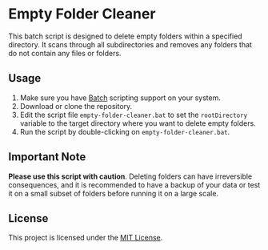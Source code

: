 # Empty Folder Cleaner

This batch script is designed to delete empty folders within a specified directory. It scans through all subdirectories and removes any folders that do not contain any files or folders.

## Usage

1. Make sure you have [Batch](https://en.wikipedia.org/wiki/Batch_file) scripting support on your system.
2. Download or clone the repository.
3. Edit the script file `empty-folder-cleaner.bat` to set the `rootDirectory` variable to the target directory where you want to delete empty folders.
4. Run the script by double-clicking on `empty-folder-cleaner.bat`.

## Important Note

**Please use this script with caution**. Deleting folders can have irreversible consequences, and it is recommended to have a backup of your data or test it on a small subset of folders before running it on a large scale.

## License

This project is licensed under the [MIT License](LICENSE).